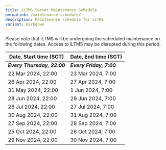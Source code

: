 ```yaml
---
title: iLTMS Server Maintenance Schedule
permalink: /maintenance-schedule/
description: Maintenance schedule for iLTMS
variant: markdown
---
```

Please note that iLTMS will be undergoing the scheduled maintenance on the following dates. Access to iLTMS may be disrupted during this period. 



|Date, Start time (SGT)	|Date, End time (SGT)| 
| -------- | -------- |
| ***Every Thursday, 22:00*** |	***Every Friday, 7:00*** |
| 22 Mar 2024, 22:00 |	23 Mar 2024, 7:00 |
| 26 Apr 2024, 22:00 |	27 Apr 2024, 7:00 |
| 31 May 2024, 22:00 | 1 Jun 2024, 7:00 |
| 28 Jun 2024, 22:00 |	29 Jun 2024, 7:00 |
| 26 Jul 2024, 22:00 |	27 Jul 2024, 7:00 |
| 30 Aug 2024, 22:00 |	31 Aug 2024, 7:00 |
| 27 Sep 2024, 22:00 |	28 Sep 2024, 7:00 |
| 25 Oct 2024, 22:00 |	26 Oct 2024, 7:00 |
| 29 Nov 2024, 22:00 |	30 Nov 2024, 7:00 |